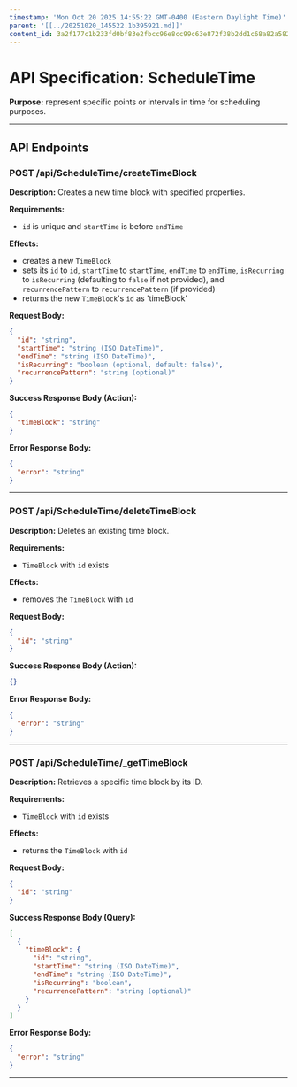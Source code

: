 ```yaml
---
timestamp: 'Mon Oct 20 2025 14:55:22 GMT-0400 (Eastern Daylight Time)'
parent: '[[../20251020_145522.1b395921.md]]'
content_id: 3a2f177c1b233fd0bf83e2fbcc96e8cc99c63e872f38b2dd1c68a82a582a35cd
---
```


# API Specification: ScheduleTime

**Purpose:** represent specific points or intervals in time for scheduling purposes.

***

## API Endpoints

### POST /api/ScheduleTime/createTimeBlock

**Description:** Creates a new time block with specified properties.

**Requirements:**

* `id` is unique and `startTime` is before `endTime`

**Effects:**

* creates a new `TimeBlock`
* sets its `id` to `id`, `startTime` to `startTime`, `endTime` to `endTime`, `isRecurring` to `isRecurring` (defaulting to `false` if not provided), and `recurrencePattern` to `recurrencePattern` (if provided)
* returns the new `TimeBlock`'s `id` as 'timeBlock'

**Request Body:**

```json
{
  "id": "string",
  "startTime": "string (ISO DateTime)",
  "endTime": "string (ISO DateTime)",
  "isRecurring": "boolean (optional, default: false)",
  "recurrencePattern": "string (optional)"
}
```

**Success Response Body (Action):**

```json
{
  "timeBlock": "string"
}
```

**Error Response Body:**

```json
{
  "error": "string"
}
```

***

### POST /api/ScheduleTime/deleteTimeBlock

**Description:** Deletes an existing time block.

**Requirements:**

* `TimeBlock` with `id` exists

**Effects:**

* removes the `TimeBlock` with `id`

**Request Body:**

```json
{
  "id": "string"
}
```

**Success Response Body (Action):**

```json
{}
```

**Error Response Body:**

```json
{
  "error": "string"
}
```

***

### POST /api/ScheduleTime/\_getTimeBlock

**Description:** Retrieves a specific time block by its ID.

**Requirements:**

* `TimeBlock` with `id` exists

**Effects:**

* returns the `TimeBlock` with `id`

**Request Body:**

```json
{
  "id": "string"
}
```

**Success Response Body (Query):**

```json
[
  {
    "timeBlock": {
      "id": "string",
      "startTime": "string (ISO DateTime)",
      "endTime": "string (ISO DateTime)",
      "isRecurring": "boolean",
      "recurrencePattern": "string (optional)"
    }
  }
]
```

**Error Response Body:**

```json
{
  "error": "string"
}
```

***
